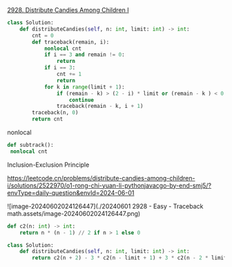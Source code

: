 



[2928. Distribute Candies Among Children I](https://leetcode.cn/problems/distribute-candies-among-children-i/)

```python
class Solution:
    def distributeCandies(self, n: int, limit: int) -> int:
        cnt = 0
        def traceback(remain, i):
            nonlocal cnt
            if i == 3 and remain != 0:
                return
            if i == 3:
                cnt += 1
                return 
            for k in range(limit + 1):
                if (remain - k) > (2 - i) * limit or (remain - k ) < 0:
                    continue
                traceback(remain - k, i + 1)
        traceback(n, 0)
        return cnt
```

nonlocal

```python
def subtrack():
 nonlocal cnt
```



Inclusion-Exclusion Principle

https://leetcode.cn/problems/distribute-candies-among-children-i/solutions/2522970/o1-rong-chi-yuan-li-pythonjavacgo-by-end-smj5/?envType=daily-question&envId=2024-06-01

![image-20240602024126447](./20240601 2928 - Easy - Traceback math.assets/image-20240602024126447.png)

```python
def c2(n: int) -> int:
    return n * (n - 1) // 2 if n > 1 else 0

class Solution:
    def distributeCandies(self, n: int, limit: int) -> int:
        return c2(n + 2) - 3 * c2(n - limit + 1) + 3 * c2(n - 2 * limit) - c2(n - 3 * limit - 1)
```

